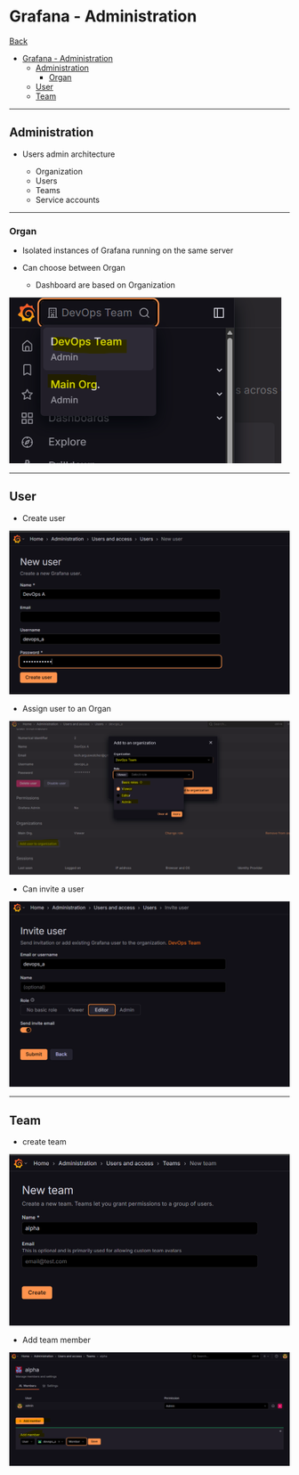 # Grafana - Administration

[Back](../../index.md)

- [Grafana - Administration](#grafana---administration)
  - [Administration](#administration)
    - [Organ](#organ)
  - [User](#user)
  - [Team](#team)

---

## Administration

- Users admin architecture

  - Organization
  - Users
  - Teams
  - Service accounts

---

### Organ

- Isolated instances of Grafana running on the same server

- Can choose between Organ
  - Dashboard are based on Organization

![pic](./pic/admin01.png)

---

## User

- Create user

![pic](./pic/admin02.png)

- Assign user to an Organ

![pic](./pic/admin03.png)

- Can invite a user

![pic](./pic/admin04.png)

---

## Team

- create team

![pic](./pic/admin05.png)

- Add team member

![pic](./pic/admin06.png)
